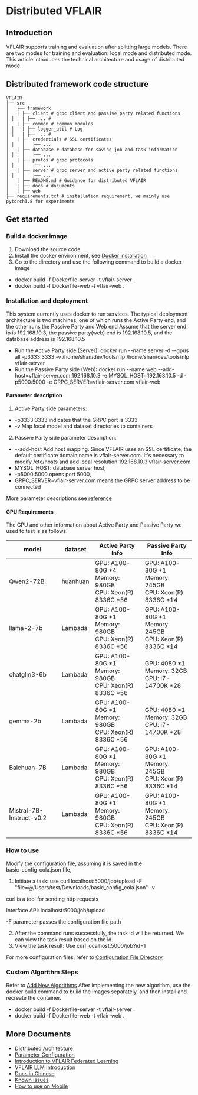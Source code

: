 # Distributed VFLAIR

## Introduction

VFLAIR supports training and evaluation after splitting large models. There are two modes for training and evaluation: local mode and distributed mode. This article introduces the technical architecture and usage of distributed mode.

## Distributed framework code structure

```
VFLAIR
├── src
│   ├── framework
│   | ├── client # grpc client and passive party related functions
│ │   | ├── ... #
│   | ├── common # common modules
│ │   | ├── logger_util # Log
│ │   | ├── ... #
│   | ├── credentials # SSL certificates
│ │   │   ├── ...
│   | ├── database # database for saving job and task information
│ │   │   ├── ...
│   | ├── protos # grpc protocols
│ │   │   ├── ...
│   | ├── server # grpc server and active party related functions
│ │   │   ├── ...
│   | ├── README.md # Guidance for distributed VFLAIR
│   | ├── docs # documents
│   | ├── web
├── requirements.txt # installation requirement, we mainly use pytorch3.8 for experiments
```

## Get started

### Build a docker image
1. Download the source code
2. Install the docker environment, see [Docker installation](https://docs.docker.com/engine/install/)
3. Go to the directory and use the following command to build a docker image
- docker build -f Dockerfile-server -t vflair-server .
- docker build -f Dockerfile-web -t vflair-web .

### Installation and deployment

This system currently uses docker to run services. The typical deployment architecture is two machines, one of which runs the Active Party end, and the other runs the Passive Party and Web end
Assume that the server end ip is 192.168.10.3, the passive party(web) end is 192.168.10.5, and the database address is 192.168.10.5

- Run the Active Party side (Server): docker run --name server -d --gpus all -p3333:3333 -v
/home/shan/dev/tools/nlp:/home/shan/dev/tools/nlp vflair-server
- Run the Passive Party side (Web): docker run --name web --add-host=vflair-server.com:192.168.10.3 -e MYSQL_HOST=192.168.10.5 -d -p5000:5000 -e
GRPC_SERVER=vflair-server.com vflair-web

#### Parameter description
1. Active Party side parameters:
- -p3333:3333 indicates that the GRPC port is 3333
- -v Map local model and dataset directories to containers

2. Passive Party side parameter description:
- --add-host Add host mapping. Since VFLAIR uses an SSL certificate, the default certificate domain name is vflair-server.com. It's necessary to modify /etc/hosts and add local resolution 192.168.10.3 vflair-server.com
- MYSQL_HOST: database server host,
- -p5000:5000 opens port 5000,
- GRPC_SERVER=vflair-server.com means the GRPC server address to be connected

More parameter descriptions see [reference](./docs/README_parameters.md)

#### GPU Requirements
The GPU and other information about Active Party and Passive Party we used to test is as follows:

| model                    | dataset  | Active Party Info                                                  | Passive Party Info                                             |
|--------------------------|----------|--------------------------------------------------------------------|----------------------------------------------------------------|
| Qwen2-72B                | huanhuan | GPU: A100-80G *4  <br/>Memory: 980GB <br/>CPU: Xeon(R) 8336C *56   | GPU: A100-80G *1<br/> Memory: 245GB<br/>CPU: Xeon(R) 8336C *14 |
| llama-2-7b               | Lambada  | GPU: A100-80G *1  <br/>Memory: 980GB <br/>CPU: Xeon(R) 8336C *56   | GPU: A100-80G *1<br/> Memory: 245GB<br/>CPU: Xeon(R) 8336C *14 |
| chatglm3-6b              | Lambada  | GPU: A100-80G *1  <br/>Memory: 980GB <br/>CPU: Xeon(R) 8336C *56   | GPU: 4080 *1<br/> Memory: 32GB<br/>CPU:  i7-14700K *28         |
| gemma-2b                 | Lambada  | GPU: A100-80G *1  <br/>Memory: 980GB <br/>CPU: Xeon(R) 8336C *56   | GPU: 4080 *1<br/> Memory: 32GB<br/>CPU:  i7-14700K *28         |
| Baichuan-7B              | Lambada  | GPU: A100-80G *1  <br/>Memory: 980GB <br/>CPU: Xeon(R) 8336C *56   | GPU: A100-80G *1<br/> Memory: 245GB<br/>CPU: Xeon(R) 8336C *14 |
| Mistral-7B-Instruct-v0.2 | Lambada  | GPU: A100-80G *1  <br/>Memory: 980GB <br/>CPU: Xeon(R) 8336C *56   | GPU: A100-80G *1<br/> Memory: 245GB<br/>CPU: Xeon(R) 8336C *14 |



### How to use

Modify the configuration file, assuming it is saved in the basic_config_cola.json file,

1. Initiate a task: use curl localhost:5000/job/upload -F "file=@/Users/test/Downloads/basic_config_cola.json" -v

curl is a tool for sending http requests

Interface API: localhost:5000/job/upload

-F parameter passes the configuration file path

2. After the command runs successfully, the task id will be returned. We can view the task result based on the id.
3. View the task result: Use curl localhost:5000/job?id=1

For more configuration files, refer to [Configuration File Directory](../configs/test_configs)

### Custom Algorithm Steps
Refer to [Add New Algorithms](../../usage_guidance/Add_New_Algorithm.md) After implementing the new algorithm, use the docker build command to build the images separately, and then install and recreate the container.

- docker build -f Dockerfile-server -t vflair-server .
- docker build -f Dockerfile-web -t vflair-web .

## More Documents

- [Distributed Architecture](docs/README_architecture.md)
- [Parameter Configuration](../configs/README.md)
- [Introduction to VFLAIR Federated Learning](../../README.md)
- [VFLAIR LLM Introduction](../configs/README_LLM.md)
- [Docs in Chinese](./README_zh.md)
- [Known issues](./docs/README_issues.md)
- [How to use on Mobile](./docs/README_mobile.md)